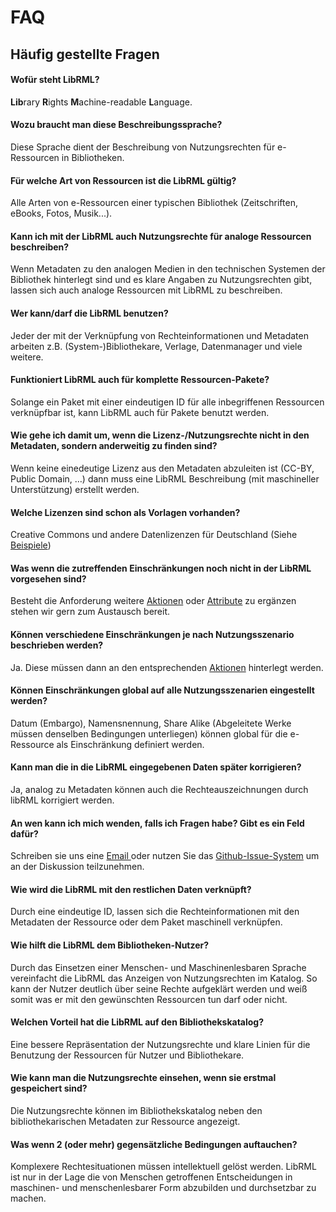 # FAQ
## Häufig gestellte Fragen

#### Wofür steht LibRML?

**Lib**rary **R**ights **M**achine-readable **L**anguage.

#### Wozu braucht man diese Beschreibungssprache?

Diese Sprache dient der Beschreibung von Nutzungsrechten für e-Ressourcen in Bibliotheken.

#### Für welche Art von Ressourcen ist die LibRML gültig?

Alle Arten von e-Ressourcen einer typischen Bibliothek (Zeitschriften, eBooks, Fotos, Musik...).

#### Kann ich mit der LibRML auch Nutzungsrechte für analoge Ressourcen beschreiben?

Wenn Metadaten zu den analogen Medien in den technischen Systemen der Bibliothek hinterlegt sind und es klare Angaben zu Nutzungsrechten gibt, lassen sich auch analoge Ressourcen mit LibRML zu beschreiben.

#### Wer kann/darf die LibRML benutzen?

Jeder der mit der Verknüpfung von Rechteinformationen und Metadaten arbeiten z.B. (System-)Bibliothekare, Verlage, Datenmanager und viele weitere.

#### Funktioniert LibRML auch für komplette Ressourcen-Pakete?

Solange ein Paket mit einer eindeutigen ID für alle inbegriffenen Ressourcen verknüpfbar ist, kann LibRML auch für Pakete benutzt werden.

#### Wie gehe ich damit um, wenn die Lizenz-/Nutzungsrechte nicht in den Metadaten, sondern anderweitig zu finden sind?

Wenn keine einedeutige Lizenz aus den Metadaten abzuleiten ist (CC-BY, Public Domain, …) dann muss eine LibRML Beschreibung (mit maschineller Unterstützung) erstellt werden.

#### Welche Lizenzen sind schon als Vorlagen vorhanden?

Creative Commons und andere Datenlizenzen für Deutschland (Siehe [Beispiele](tmpl/beispiele.markdown))

#### Was wenn die zutreffenden Einschränkungen noch nicht in der LibRML vorgesehen sind?

Besteht die Anforderung weitere [Aktionen](schema/actions.markdown) oder [Attribute](schema/attributes.markdown) zu ergänzen stehen wir gern zum Austausch bereit.

#### Können verschiedene Einschränkungen je nach Nutzungsszenario beschrieben werden?

Ja. Diese müssen dann an den entsprechenden [Aktionen](schema/actions.markdown) hinterlegt werden.

#### Können Einschränkungen global auf alle Nutzungsszenarien eingestellt werden?

Datum (Embargo), Namensnennung, Share Alike (Abgeleitete Werke müssen denselben Bedingungen unterliegen) können global für die e-Ressource als Einschränkung definiert werden.

#### Kann man die in die LibRML eingegebenen Daten später korrigieren?

Ja, analog zu Metadaten können auch die Rechteauszeichnungen durch libRML korrigiert werden.

#### An wen kann ich mich wenden, falls ich Fragen habe? Gibt es ein Feld dafür?

Schreiben sie uns eine <a target="_blank" href="mailto:librml@slub-dresden.de">Email </a> oder nutzen Sie das <a target="_blank" href="https://github.com/slub/librml/issues">Github-Issue-System</a> um an der Diskussion teilzunehmen.

#### Wie wird die LibRML mit den restlichen Daten verknüpft?

Durch eine eindeutige ID, lassen sich die Rechteinformationen mit den Metadaten der Ressource oder dem Paket maschinell verknüpfen.

#### Wie hilft die LibRML dem Bibliotheken-Nutzer?

Durch das Einsetzen einer Menschen- und Maschinenlesbaren Sprache vereinfacht die LibRML das Anzeigen von Nutzungsrechten im Katalog. So kann der Nutzer deutlich über seine Rechte aufgeklärt werden und weiß somit was er mit den gewünschten Ressourcen tun darf oder nicht.

#### Welchen Vorteil hat die LibRML auf den Bibliothekskatalog?

Eine bessere Repräsentation der Nutzungsrechte und klare Linien für die Benutzung der Ressourcen für Nutzer und Bibliothekare.

#### Wie kann man die Nutzungsrechte einsehen, wenn sie erstmal gespeichert sind?

Die Nutzungsrechte können im Bibliothekskatalog neben den bibliothekarischen Metadaten zur Ressource angezeigt.

#### Was wenn 2 (oder mehr) gegensätzliche Bedingungen auftauchen?

Komplexere Rechtesituationen müssen intellektuell gelöst werden. LibRML ist nur in der Lage die von Menschen getroffenen Entscheidungen in maschinen- und menschenlesbarer Form abzubilden und durchsetzbar zu machen.
